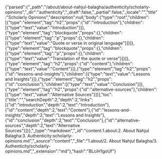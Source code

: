 {"parsed":{"_path":"/about/about-nahjul-balagha/authenticity/scholarly-opinions","_dir":"authenticity","_draft":false,"_partial":false,"_locale":"","title":"Scholarly Opinions","description":null,"body":{"type":"root","children":[{"type":"element","tag":"h2","props":{"id":"introduction"},"children":[{"type":"text","value":"Introduction"}]},{"type":"element","tag":"blockquote","props":{},"children":[{"type":"element","tag":"p","props":{},"children":[{"type":"text","value":"Quote or verse in original language"}]}]},{"type":"element","tag":"blockquote","props":{},"children":[{"type":"element","tag":"p","props":{},"children":[{"type":"text","value":"Translation of the quote or verse"}]}]},{"type":"element","tag":"h2","props":{"id":"content"},"children":[{"type":"text","value":"Content"}]},{"type":"element","tag":"h2","props":{"id":"lessons-and-insights"},"children":[{"type":"text","value":"Lessons and Insights"}]},{"type":"element","tag":"h2","props":{"id":"conclusion"},"children":[{"type":"text","value":"Conclusion"}]},{"type":"element","tag":"h2","props":{"id":"alternative-sources"},"children":[{"type":"text","value":"Alternative Sources"}]}],"toc":{"title":"","searchDepth":2,"depth":2,"links":[{"id":"introduction","depth":2,"text":"Introduction"},{"id":"content","depth":2,"text":"Content"},{"id":"lessons-and-insights","depth":2,"text":"Lessons and Insights"},{"id":"conclusion","depth":2,"text":"Conclusion"},{"id":"alternative-sources","depth":2,"text":"Alternative Sources"}]}},"_type":"markdown","_id":"content:1.about:2. About Nahjul Balagha:3. Authenticity:scholarly-opinions.md","_source":"content","_file":"1.about/2. About Nahjul Balagha/3. Authenticity/scholarly-opinions.md","_extension":"md"},"hash":"BLciH1goUf"}